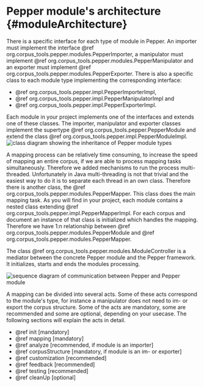 Pepper module's architecture {#moduleArchitecture}
============

There is a specific interface for each type of module in Pepper. An importer must implement the interface @ref org.corpus_tools.pepper.modules.PepperImporter, a manipulator must implement @ref org.corpus_tools.pepper.modules.PepperManipulator and an exporter must implement @ref org.corpus_tools.pepper.modules.PepperExporter. There is also a specific class to each module type implementing the corresponding interface:
* @ref org.corpus_tools.pepper.impl.PepperImporterImpl,
* @ref org.corpus_tools.pepper.impl.PepperManipulatorImpl and
* @ref org.corpus_tools.pepper.impl.PepperExporterImpl.

Each module in your project implements one of the interfaces and extends one of these classes.
The importer, manipulator and exporter classes implement the supertype @ref org.corpus_tools.pepper.PepperModule and extend the class @ref org.corpus_tools.pepper.impl.PepperModuleImpl. ![class diagram showing the inheritance of Pepper module types](./moduleDevelopers/images/pepperModule_classDiagram.png "Image title")

A mapping process can be relatively time consuming, to increase the speed of mapping an entire corpus, if we are able to process mapping tasks simultaneously. Therefore we added mechanisms to run the process multi-threaded. Unfortunately in Java multi-threading is not that trivial and the easiest way to do it is to separate each thread in an own class. Therefore there is another class, the @ref org.corpus_tools.pepper.modules.PepperMapper. This class does the main mapping task. As you will find in your project, each module contains a nested class extending @ref org.corpus_tools.pepper.impl.PepperMapperImpl. For each corpus and document an instance of that class is initialized which handles the mapping. Therefore we have 1:n relationship between @ref org.corpus_tools.pepper.modules.PepperModule and @ref org.corpus_tools.pepper.modules.PepperMapper.

The class @ref org.corpus_tools.pepper.modules.ModuleController is a mediator between the concrete Pepper module and the Pepper framework. It initializes, starts and ends the modules processing.  

![sequence diagram of communication between Pepper and Pepper module](./moduleDevelopers/images/pepper_workflow.png)

A mapping can be divided into several acts. Some of these acts correspond to the module's type, for instance a manipulator does not need to im- or export the corpus structure. Some of the acts are mandatory, some are recommended and some are optional, depending on your usecase. The following sections will explain the acts in detail.

* @ref init [mandatory]
* @ref mapping [mandatory]
* @ref analyze [recommended, if module is an importer]
* @ref corpusStructure  [mandatory, if module is an im- or exporter]
* @ref customization [recommended]
* @ref feedback  [recommended]
* @ref testing [recommended]
* @ref cleanUp [optional]
